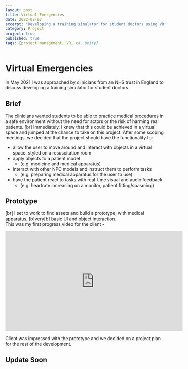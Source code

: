 ```yaml
---
layout: post
title: Virtual Emergencies
date: 2022-08-07
excerpt: "Developing a training simulator for student doctors using VR"
category: Project
project: true
published: true
tags: [project management, VR, c#, Unity]
---
```


# Virtual Emergencies
In May 2021 I was approached by clinicians from an NHS trust in England to discuss developing a training simulator for student doctors.

## Brief
The clinicians wanted students to be able to practice medical procedures in a safe environment without the need for actors or the risk of harming real patients.
[br] Immediately, I knew that this could be achieved in a virtual space and jumped at the chance to take on this project.
After some scoping meetings, we decided that the project should have the functionality to:
* allow the user to move around and interact with objects in a virtual space, styled on a resuscitation room
* apply objects to a patient model 
    * (e.g. medicine and medical apparatus)
* interact with other NPC models and instruct them to perform tasks 
    * (e.g. preparing medical apparatus for the user to use)
* have the patient react to tasks with real-time visual and audio feedback 
    * (e.g. heartrate increasing on a monitor, patient fitting/spasming)


## Prototype
[br] I set to work to find assets and build a prototype, with medical apparatus, [b]very[b] basic UI and object interaction. 
<br>This was my first progress video for the client - 
<iframe width="560" height="315" src="https://www.youtube.com/embed/zD6GKQpe4AU" frameborder="0"></iframe>

Client was impressed with the prototype and we decided on a project plan for the rest of the development. 

## Update Soon 